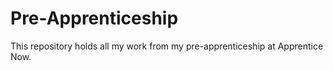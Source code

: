 # Pre-Apprenticeship
This repository holds all my work from my pre-apprenticeship at Apprentice Now.
